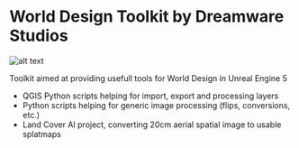 # World Design Toolkit by Dreamware Studios
![alt text](https://i.imgur.com/eLbA3Cb.jpg)

Toolkit aimed at providing usefull tools for World Design in Unreal Engine 5

- QGIS Python scripts helping for import, export  and processing layers
- Python scripts helping for generic image processing (flips, conversions, etc.)
- Land Cover AI project, converting 20cm aerial spatial image to usable splatmaps
